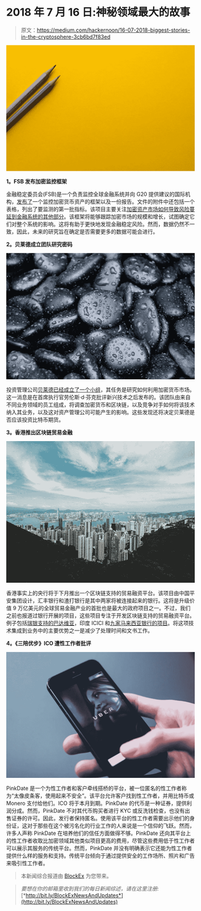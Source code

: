# 2018 年 7 月 16 日:神秘领域最大的故事

> 原文：<https://medium.com/hackernoon/16-07-2018-biggest-stories-in-the-cryptosphere-3cb6bd7f83ed>

![](img/070b53ed0ed17fbc1ad5b179763507c4.png)

**1。FSB 发布加密监控框架**

金融稳定委员会(FSB)是一个负责监控全球金融系统并向 G20 提供建议的国际机构，[发布了](http://www.fsb.org/wp-content/uploads/P160718-1.pdf)一个监控加密货币资产的框架以及一份报告。文件的附件中还包括一个表格，列出了要监测的第一批指标。该项目主要关注[加密资产市场如何导致风险蔓延到金融系统的其他部分](https://www.reuters.com/article/us-g20-cryptocurrencies-regulator/global-regulators-start-monitoring-crypto-assets-idUSKBN1K60Q6)。该框架将能够跟踪加密市场的规模和增长，试图确定它们对整个系统的影响。这将有助于更快地发现金融稳定风险。然而，数据仍然不一致，因此，未来的研究旨在确定是否需要更多的数据可能会进行。

**2。贝莱德成立团队研究密码**

![](img/084838f5ab722f86e6e148d6af2f771f.png)

投资管理公司[贝莱德已经成立了一个小组](https://www.fnlondon.com/articles/blackrock-begins-exploration-of-bitcoin-20180716)，其任务是研究如何利用加密货币市场。这一消息是在首席执行官劳伦斯·d·芬克批评新兴技术之后发布的。该团队由来自不同业务领域的员工组成，将调查加密货币和区块链，以及竞争对手如何将该技术纳入其业务，以及这对资产管理公司可能产生的影响。这些发现还将决定贝莱德是否应该投资比特币期货。

**3。香港推出区块链贸易金融**

![](img/a82d6aa468a183317e2d04c67906bcf5.png)

香港事实上的央行将于下月推出一个区块链支持的贸易融资平台。该项目由中国平安集团设计，汇丰银行和渣打银行是其中两家将被连接起来的银行。这将是升级价值 9 万亿美元的全球贸易金融产业的首批也是最大的政府项目之一。不过，我们之前也报道过银行开展的项目，这些项目专注于开发区块链支持的贸易融资平台。例子包括[瑞银支持的巴达维亚](/swlh/19-04-2018-biggest-stories-in-the-cryptosphere-730917ffa301)，印度 ICICI 和[九家马来西亚银行的项目](https://hackernoon.com/23-03-2018-biggest-stories-in-the-cryptosphere-e2cdd7acd640)。将这项技术集成到业务中的主要优势之一是减少了处理时间和文书工作。

**4。《三陪优步》ICO 遭性工作者批评**

![](img/1d7a83215add3d199f1d8b6c7f7c0b63.png)

PinkDate 是一个为性工作者和客户牵线搭桥的平台，被一位匿名的性工作者称为“太像皮条客，使用起来不安全”。该平台允许客户找到性工作者，并用比特币或 Monero 支付给他们。ICO 将于本月到期。PinkDate 的代币是一种证券，提供利润分成。然而，PinkDate 不对其代币购买者进行 KYC 或反洗钱检查，也没有出售证券的许可。因此，发行者保持匿名。使用该平台的性工作者需要出示他们的身份证，这对于那些在这个被污名化的行业工作的人来说是一个信仰的飞跃。然而，许多人声称 PinkDate 在培养他们的信任方面做得不够。PinkDate 还向其平台上的性工作者收取比加密领域其他类似项目更高的费用，尽管这些费用低于性工作者可以展示其服务的传统平台。然而，PinkDate 并没有明确表示它还能为性工作者提供什么样的服务和支持。传统平台倾向于通过提供安全的工作场所、照片和广告来吸引性工作者。

> 本新闻综合报道由 [BlockEx](http://bit.ly/BlockEx_) 为您带来。

> *要想在你的邮箱里收到我们的每日新闻综述，请在这里注册:*[*http://bit.ly/BlockExNewsAndUpdates*](http://bit.ly/BlockExNewsAndUpdates)